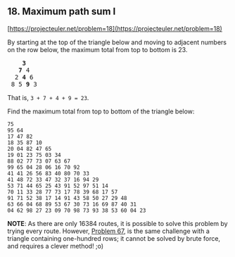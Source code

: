 ## 18. Maximum path sum I

[https://projecteuler.net/problem=18](https://projecteuler.net/problem=18)

By starting at the top of the triangle below and moving to adjacent numbers on the row below, the maximum total from top to bottom is 23.

<pre>
    <b>3</b>
   <b>7</b> 4
  2 <b>4</b> 6
 8 5 <b>9</b> 3
</pre>

That is, `3 + 7 + 4 + 9 = 23`.

Find the maximum total from top to bottom of the triangle below:

```
75
95 64
17 47 82
18 35 87 10
20 04 82 47 65
19 01 23 75 03 34
88 02 77 73 07 63 67
99 65 04 28 06 16 70 92
41 41 26 56 83 40 80 70 33
41 48 72 33 47 32 37 16 94 29
53 71 44 65 25 43 91 52 97 51 14
70 11 33 28 77 73 17 78 39 68 17 57
91 71 52 38 17 14 91 43 58 50 27 29 48
63 66 04 68 89 53 67 30 73 16 69 87 40 31
04 62 98 27 23 09 70 98 73 93 38 53 60 04 23
```

**NOTE**: As there are only 16384 routes, it is possible to solve this problem by trying every route. However, [Problem 67](../67.%20Maximum%20path%20sum%20II/), is the same challenge with a triangle containing one-hundred rows; it cannot be solved by brute force, and requires a clever method! ;o)